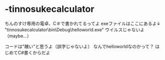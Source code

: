 # -tinnosukecalculator
ちんのすけ専用の電卓、C＃で書かれてるってよ
exeファイルはここにあるよ↓
"tinnosukecalculator\bin\Debug\helloworld.exe"
ウイルスじゃないよ（maybe...）

コードは"醜い"と思うよ（誤字じゃないよ）
なんでhelloworldなのかって？
はじめてC#書くからだよ



